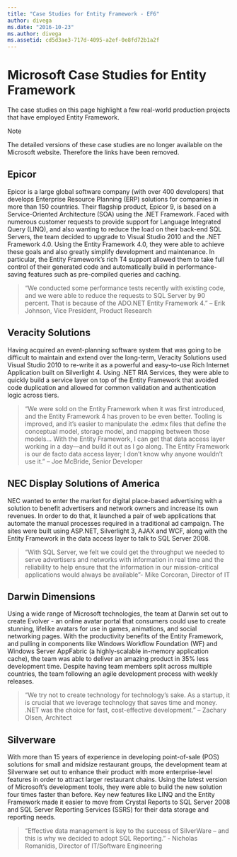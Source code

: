 ```yaml
---
title: "Case Studies for Entity Framework - EF6"
author: divega
ms.date: "2016-10-23"
ms.author: divega
ms.assetid: cd5d3ae3-717d-4095-a2ef-0e8fd72b1a2f
---
```

# Microsoft Case Studies for Entity Framework
The case studies on this page highlight a few real-world production projects that have employed Entity Framework.
> [!NOTE]
> The detailed versions of these case studies are no longer available on the Microsoft website. Therefore the links have been removed.

## Epicor
Epicor is a large global software company (with over 400 developers) that develops Enterprise Resource Planning (ERP) solutions for companies in more than 150 countries.
Their flagship product, Epicor 9, is based on a Service-Oriented Architecture (SOA) using the .NET Framework.
Faced with numerous customer requests to provide support for Language Integrated Query (LINQ), and also wanting to reduce the load on their back-end SQL Servers, the team decided to upgrade to Visual Studio 2010 and the .NET Framework 4.0.
Using the Entity Framework 4.0, they were able to achieve these goals and also greatly simplify development and maintenance.
In particular, the Entity Framework’s rich T4 support allowed them to take full control of their generated code and automatically build in performance-saving features such as pre-compiled queries and caching.

> “We conducted some performance tests recently with existing code, and we were able to reduce the requests to SQL Server by 90 percent.
That is because of the ADO.NET Entity Framework 4.” – Erik Johnson, Vice President, Product Research  

## Veracity Solutions
Having acquired an event-planning software system that was going to be difficult to maintain and extend over the long-term, Veracity Solutions used Visual Studio 2010 to re-write it as a powerful and easy-to-use Rich Internet Application built on Silverlight 4.
Using .NET RIA Services, they were able to quickly build a service layer on top of the Entity Framework that avoided code duplication and allowed for common validation and authentication logic across tiers.  

> “We were sold on the Entity Framework when it was first introduced, and the Entity Framework 4 has proven to be even better.
Tooling is improved, and it’s easier to manipulate the .edmx files that define the conceptual model, storage model, and mapping between those models...
With the Entity Framework, I can get that data access layer working in a day—and build it out as I go along.
The Entity Framework is our de facto data access layer; I don’t know why anyone wouldn’t use it.” – Joe McBride, Senior Developer

## NEC Display Solutions of America
NEC wanted to enter the market for digital place-based advertising with a solution to benefit advertisers and network owners and increase its own revenues.
In order to do that, it launched a pair of web applications that automate the manual processes required in a traditional ad campaign.
The sites were built using ASP.NET, Silverlight 3, AJAX and WCF, along with the Entity Framework in the data access layer to talk to SQL Server 2008.

> “With SQL Server, we felt we could get the throughput we needed to serve advertisers and networks with information in real time and the reliability to help ensure that the information in our mission-critical applications would always be available”- Mike Corcoran, Director of IT

## Darwin Dimensions
Using a wide range of Microsoft technologies, the team at Darwin set out to create Evolver - an online avatar portal that consumers could use to create stunning, lifelike avatars for use in games, animations, and social networking pages.
With the productivity benefits of the Entity Framework, and pulling in components like Windows Workflow Foundation (WF) and Windows Server AppFabric (a highly-scalable in-memory application cache), the team was able to deliver an amazing product in 35% less development time.
Despite having team members split across multiple countries, the team following an agile development process with weekly releases.

 > “We try not to create technology for technology’s sake. As a startup, it is crucial that we leverage technology that saves time and money.
 .NET was the choice for fast, cost-effective development.” – Zachary Olsen, Architect  

## Silverware
With more than 15 years of experience in developing point-of-sale (POS) solutions for small and midsize restaurant groups, the development team at Silverware set out to enhance their product with more enterprise-level features in order to attract larger restaurant chains.
Using the latest version of Microsoft’s development tools, they were able to build the new solution four times faster than before.
Key new features like LINQ and the Entity Framework made it easier to move from Crystal Reports to SQL Server 2008 and SQL Server Reporting Services (SSRS) for their data storage and reporting needs.

> “Effective data management is key to the success of SilverWare – and this is why we decided to adopt SQL Reporting.” - Nicholas Romanidis, Director of IT/Software Engineering
